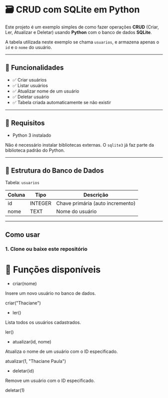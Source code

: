 # 🗃️ CRUD com SQLite em Python

Este projeto é um exemplo simples de como fazer operações **CRUD** (Criar, Ler, Atualizar e Deletar) usando **Python** com o banco de dados **SQLite**.

A tabela utilizada neste exemplo se chama `usuarios`, e armazena apenas o `id` e o `nome` do usuário.

---

## 🚀 Funcionalidades

- ✅ Criar usuários
- ✅ Listar usuários
- ✅ Atualizar nome de um usuário
- ✅ Deletar usuário
- ✅ Tabela criada automaticamente se não existir

---

## 🧾 Requisitos

- Python 3 instalado

Não é necessário instalar bibliotecas externas. O `sqlite3` já faz parte da biblioteca padrão do Python.

---

## 📂 Estrutura do Banco de Dados

Tabela: `usuarios`

| Coluna | Tipo    | Descrição                      |
|--------|---------|--------------------------------|
| id     | INTEGER | Chave primária (auto incremento) |
| nome   | TEXT    | Nome do usuário                |

---

##  Como usar

### 1. Clone ou baixe este repositório

# 🧠 Funções disponíveis

- criar(nome)

Insere um novo usuário no banco de dados.

criar("Thaciane")

- ler()

Lista todos os usuários cadastrados.

ler()

- atualizar(id, nome)

Atualiza o nome de um usuário com o ID especificado.

atualizar(1, "Thaciane Paula")

- deletar(id)

Remove um usuário com o ID especificado.

deletar(1)
